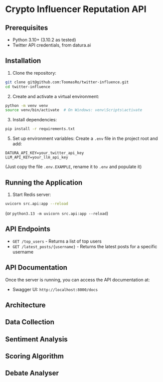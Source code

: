 # Crypto Influencer Reputation API

## Prerequisites

- Python 3.10+ (3.10.2 as tested)
- Twitter API credentials, from datura.ai

## Installation
1. Clone the repository:
```bash
git clone git@github.com:ToomasRo/twitter-influence.git
cd twitter-influence
```

2. Create and activate a virtual environment:
```bash
python -m venv venv
source venv/bin/activate  # On Windows: venv\Scripts\activate
```

3. Install dependencies:
```bash
pip install -r requirements.txt
```


5. Set up environment variables:
Create a `.env` file in the project root and add:
```
DATURA_API_KEY=your_twitter_api_key
LLM_API_KEY=your_llm_api_key
```
(Just copy the file `.env.EXAMPLE`, rename it to `.env` and populate it)

## Running the Application

1. Start Redis server:
```bash
uvicorn src.api:app --reload
```
(or `python3.13 -m uvicorn src.api:app --reload`)

## API Endpoints

- `GET /top_users` - Returns a list of top users
- `GET /latest_posts/{username}` - Returns the latest posts for a specific username

## API Documentation

Once the server is running, you can access the API documentation at:
- Swagger UI: `http://localhost:8000/docs`

## Architecture

## Data Collection

## Sentiment Analysis

## Scoring Algorithm

## Debate Analyser

